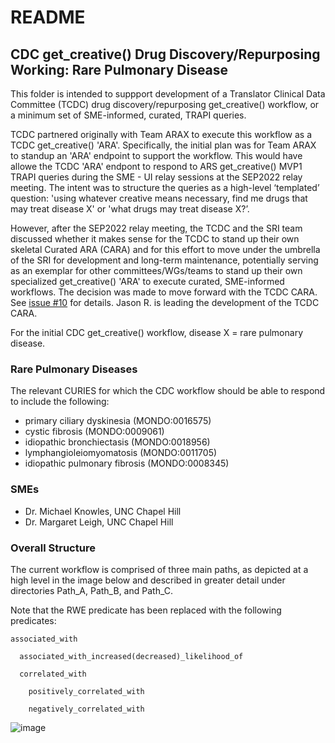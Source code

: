 # README

## CDC get_creative() Drug Discovery/Repurposing Working: Rare Pulmonary Disease

This folder is intended to suppport development of a Translator Clinical Data Committee (TCDC) drug discovery/repurposing get_creative() workflow, or a minimum set of SME-informed, curated, TRAPI queries.

TCDC partnered originally with Team ARAX to execute this workflow as a TCDC get_creative() 'ARA'. Specifically, the initial plan was for Team ARAX to standup an 'ARA' endpoint to support the workflow. This would have allowe the TCDC 'ARA' endpont to respond to ARS get_creative() MVP1 TRAPI queries during the SME - UI relay sessions at the SEP2022 relay meeting. The intent was to structure the queries as a high-level ‘templated’ question: 'using whatever creative means necessary, find me drugs that may treat disease X' or 'what drugs may treat disease X?’.

However, after the SEP2022 relay meeting, the TCDC and the SRI team discussed whether it makes sense for the TCDC to stand up their own skeletal Curated ARA (CARA) and for this effort to move under the umbrella of the SRI for development and long-term maintenance, potentially serving as an exemplar for other committees/WGs/teams to stand up their own specialized get_creative() 'ARA' to execute curated, SME-informed workflows. The decision was made to move forward with the TCDC CARA. See [issue #10](https://github.com/NCATSTranslator/Clinical-Data-Committee-Tracking-Voting/issues/17) for details. Jason R. is leading the development of the TCDC CARA.


For the initial CDC get_creative() workflow, disease X = rare pulmonary disease.

### Rare Pulmonary Diseases

The relevant CURIES for which the CDC workflow should be able to respond to include the following:

- primary ciliary dyskinesia (MONDO:0016575)
- cystic fibrosis (MONDO:0009061)
- idiopathic bronchiectasis (MONDO:0018956)
- lymphangioleiomyomatosis (MONDO:0011705)
- idiopathic pulmonary fibrosis (MONDO:0008345)

### SMEs

- Dr. Michael Knowles, UNC Chapel Hill
- Dr. Margaret Leigh, UNC Chapel Hill

### Overall Structure

The current workflow is comprised of three main paths, as depicted at a high level in the image below and described in greater detail under directories Path_A, Path_B, and Path_C.

Note that the RWE predicate has been replaced with the following predicates:

    associated_with
    
      associated_with_increased(decreased)_likelihood_of

      correlated_with

        positively_correlated_with

        negatively_correlated_with


![image](https://user-images.githubusercontent.com/26254388/189464364-3d6824ce-7ee2-4d0e-9128-3d6c06588f5e.png)


